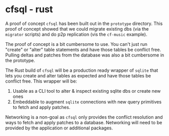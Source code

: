 # cfsql - rust

A proof of concept `cfsql` has been built out in the `prototype` directory. This proof of concept showed that we could migrate existing dbs (via the `migrator` scripts) and do p2p replication (vis the `cf-music` example).

The proof of concept is a bit cumbersome to use. You can't just run "create" or "alter" table statements and have those tables be conflict free.
Pulling deltas and patches from the database was also a bit cumbersome in the prototype.

The Rust build of `cfsql` will be a production ready wrapper of `sqlite` that lets you create and alter tables as expected and have those tables be conflict free. This wrapper will be:
1. Usable as a CLI tool to alter & inspect existing sqlite dbs or create new ones
2. Embeddable to augment `sqlite` connections with new query primitives to fetch and apply patches.

Networking is a non-goal as `cfsql` only provides the conflict resolution and ways to fetch and apply patches to a database. Networking will need to be provided by the application or additional packages.

